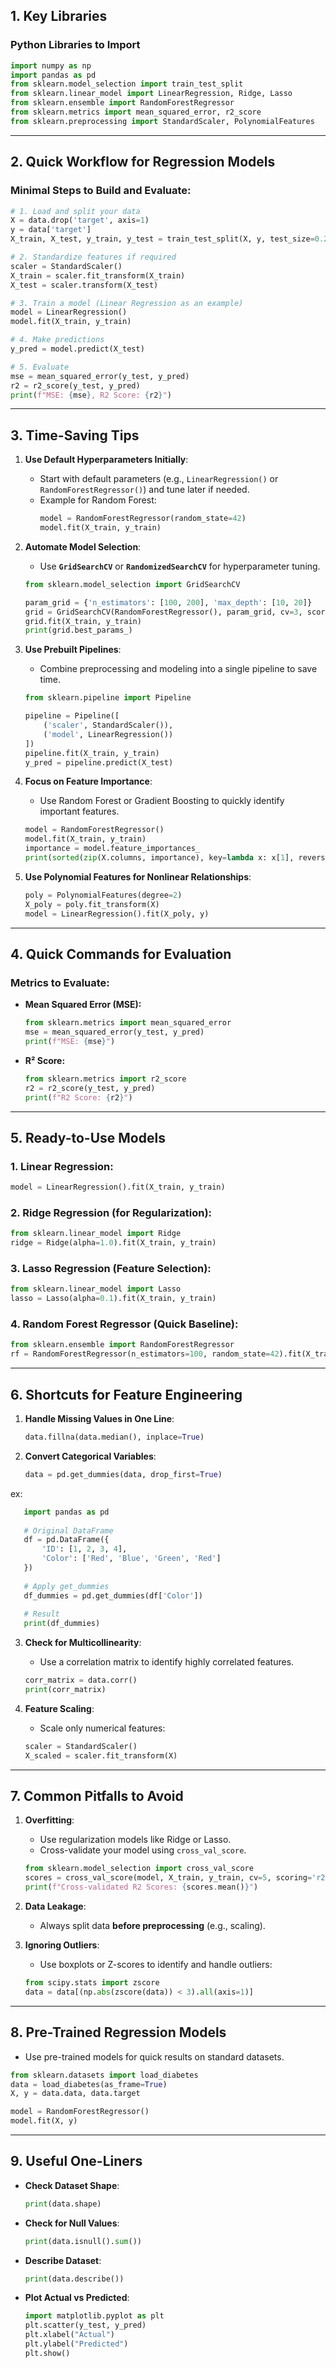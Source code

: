 ## **1. Key Libraries**
### Python Libraries to Import
```python
import numpy as np
import pandas as pd
from sklearn.model_selection import train_test_split
from sklearn.linear_model import LinearRegression, Ridge, Lasso
from sklearn.ensemble import RandomForestRegressor
from sklearn.metrics import mean_squared_error, r2_score
from sklearn.preprocessing import StandardScaler, PolynomialFeatures
```

---

## **2. Quick Workflow for Regression Models**
### Minimal Steps to Build and Evaluate:
```python
# 1. Load and split your data
X = data.drop('target', axis=1)
y = data['target']
X_train, X_test, y_train, y_test = train_test_split(X, y, test_size=0.2, random_state=42)

# 2. Standardize features if required
scaler = StandardScaler()
X_train = scaler.fit_transform(X_train)
X_test = scaler.transform(X_test)

# 3. Train a model (Linear Regression as an example)
model = LinearRegression()
model.fit(X_train, y_train)

# 4. Make predictions
y_pred = model.predict(X_test)

# 5. Evaluate
mse = mean_squared_error(y_test, y_pred)
r2 = r2_score(y_test, y_pred)
print(f"MSE: {mse}, R2 Score: {r2}")
```

---

## **3. Time-Saving Tips**
1. **Use Default Hyperparameters Initially**:
   - Start with default parameters (e.g., `LinearRegression()` or `RandomForestRegressor()`) and tune later if needed.
   - Example for Random Forest:
     ```python
     model = RandomForestRegressor(random_state=42)
     model.fit(X_train, y_train)
     ```

2. **Automate Model Selection**:
   - Use **`GridSearchCV`** or **`RandomizedSearchCV`** for hyperparameter tuning.
   ```python
   from sklearn.model_selection import GridSearchCV

   param_grid = {'n_estimators': [100, 200], 'max_depth': [10, 20]}
   grid = GridSearchCV(RandomForestRegressor(), param_grid, cv=3, scoring='r2')
   grid.fit(X_train, y_train)
   print(grid.best_params_)
   ```

3. **Use Prebuilt Pipelines**:
   - Combine preprocessing and modeling into a single pipeline to save time.
   ```python
   from sklearn.pipeline import Pipeline

   pipeline = Pipeline([
       ('scaler', StandardScaler()),
       ('model', LinearRegression())
   ])
   pipeline.fit(X_train, y_train)
   y_pred = pipeline.predict(X_test)
   ```

4. **Focus on Feature Importance**:
   - Use Random Forest or Gradient Boosting to quickly identify important features.
   ```python
   model = RandomForestRegressor()
   model.fit(X_train, y_train)
   importance = model.feature_importances_
   print(sorted(zip(X.columns, importance), key=lambda x: x[1], reverse=True))
   ```

5. **Use Polynomial Features for Nonlinear Relationships**:
   ```python
   poly = PolynomialFeatures(degree=2)
   X_poly = poly.fit_transform(X)
   model = LinearRegression().fit(X_poly, y)
   ```

---

## **4. Quick Commands for Evaluation**
### Metrics to Evaluate:
- **Mean Squared Error (MSE):**
  ```python
  from sklearn.metrics import mean_squared_error
  mse = mean_squared_error(y_test, y_pred)
  print(f"MSE: {mse}")
  ```
- **R² Score:**
  ```python
  from sklearn.metrics import r2_score
  r2 = r2_score(y_test, y_pred)
  print(f"R2 Score: {r2}")
  ```

---

## **5. Ready-to-Use Models**
### 1. Linear Regression:
```python
model = LinearRegression().fit(X_train, y_train)
```

### 2. Ridge Regression (for Regularization):
```python
from sklearn.linear_model import Ridge
ridge = Ridge(alpha=1.0).fit(X_train, y_train)
```

### 3. Lasso Regression (Feature Selection):
```python
from sklearn.linear_model import Lasso
lasso = Lasso(alpha=0.1).fit(X_train, y_train)
```

### 4. Random Forest Regressor (Quick Baseline):
```python
from sklearn.ensemble import RandomForestRegressor
rf = RandomForestRegressor(n_estimators=100, random_state=42).fit(X_train, y_train)
```

---

## **6. Shortcuts for Feature Engineering**
1. **Handle Missing Values in One Line**:
   ```python
   data.fillna(data.median(), inplace=True)
   ```

2. **Convert Categorical Variables**:
   ```python
   data = pd.get_dummies(data, drop_first=True)
   ```
ex: 
```py
   import pandas as pd
   
   # Original DataFrame
   df = pd.DataFrame({
       'ID': [1, 2, 3, 4],
       'Color': ['Red', 'Blue', 'Green', 'Red']
   })
   
   # Apply get_dummies
   df_dummies = pd.get_dummies(df['Color'])
   
   # Result
   print(df_dummies)
```
3. **Check for Multicollinearity**:
   - Use a correlation matrix to identify highly correlated features.
   ```python
   corr_matrix = data.corr()
   print(corr_matrix)
   ```

4. **Feature Scaling**:
   - Scale only numerical features:
   ```python
   scaler = StandardScaler()
   X_scaled = scaler.fit_transform(X)
   ```

---

## **7. Common Pitfalls to Avoid**
1. **Overfitting**:
   - Use regularization models like Ridge or Lasso.
   - Cross-validate your model using `cross_val_score`.
   ```python
   from sklearn.model_selection import cross_val_score
   scores = cross_val_score(model, X_train, y_train, cv=5, scoring='r2')
   print(f"Cross-validated R2 Scores: {scores.mean()}")
   ```

2. **Data Leakage**:
   - Always split data **before preprocessing** (e.g., scaling).

3. **Ignoring Outliers**:
   - Use boxplots or Z-scores to identify and handle outliers:
   ```python
   from scipy.stats import zscore
   data = data[(np.abs(zscore(data)) < 3).all(axis=1)]
   ```

---

## **8. Pre-Trained Regression Models**
- Use pre-trained models for quick results on standard datasets.
```python
from sklearn.datasets import load_diabetes
data = load_diabetes(as_frame=True)
X, y = data.data, data.target

model = RandomForestRegressor()
model.fit(X, y)
```

---

## **9. Useful One-Liners**
- **Check Dataset Shape**:  
  ```python
  print(data.shape)
  ```

- **Check for Null Values**:  
  ```python
  print(data.isnull().sum())
  ```

- **Describe Dataset**:  
  ```python
  print(data.describe())
  ```

- **Plot Actual vs Predicted**:  
  ```python
  import matplotlib.pyplot as plt
  plt.scatter(y_test, y_pred)
  plt.xlabel("Actual")
  plt.ylabel("Predicted")
  plt.show()
  ```

